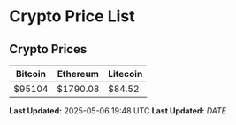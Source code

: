 # Crypto Price List

## Crypto Prices
| Bitcoin | Ethereum | Litecoin |
| ------- | -------- | -------- |
| $95104 | $1790.08 | $84.52 |
**Last Updated:** 2025-05-06 19:48 UTC
**Last Updated:** $DATE$
